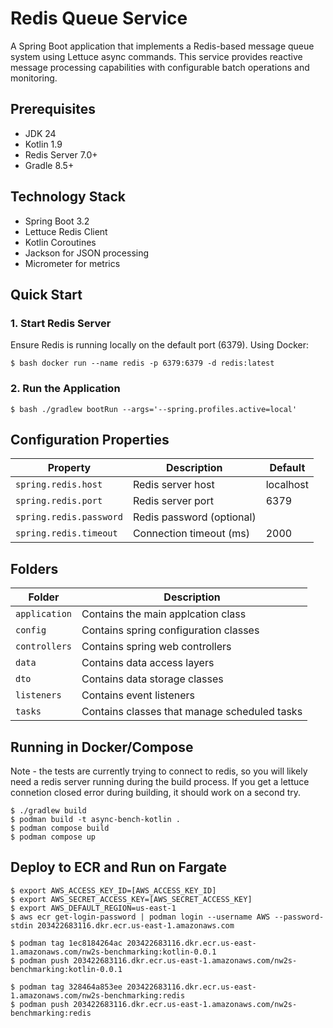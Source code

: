 # Redis Queue Service

A Spring Boot application that implements a Redis-based message queue system using Lettuce async commands. This service provides reactive message processing capabilities with configurable batch operations and monitoring.

## Prerequisites

- JDK 24
- Kotlin 1.9
- Redis Server 7.0+
- Gradle 8.5+

## Technology Stack

- Spring Boot 3.2
- Lettuce Redis Client
- Kotlin Coroutines
- Jackson for JSON processing
- Micrometer for metrics

## Quick Start

### 1. Start Redis Server
Ensure Redis is running locally on the default port (6379). Using Docker:

```
$ bash docker run --name redis -p 6379:6379 -d redis:latest
```

### 2. Run the Application

```
$ bash ./gradlew bootRun --args='--spring.profiles.active=local'
```


## Configuration Properties

| Property | Description | Default |
|----------|-------------|---------|
| `spring.redis.host` | Redis server host | localhost |
| `spring.redis.port` | Redis server port | 6379 |
| `spring.redis.password` | Redis password (optional) | |
| `spring.redis.timeout` | Connection timeout (ms) | 2000 |

## Folders

| Folder        | Description                                  |
|---------------|----------------------------------------------|
| `application` | Contains the main applcation class           |
| `config`      | Contains spring configuration classes        |
| `controllers` | Contains spring web controllers              |
| `data`        | Contains data access layers                  |
| `dto`         | Contains data storage classes                |
| `listeners`   | Contains event listeners                     |
| `tasks`       | Contains classes that manage scheduled tasks |
 
## Running in Docker/Compose

Note - the tests are currently trying to connect to redis, so you will 
likely need a redis server running during the build process. If you get a
lettuce connetion closed error during building, it should work on a second try. 

```
$ ./gradlew build
$ podman build -t async-bench-kotlin .
$ podman compose build
$ podman compose up
```

## Deploy to ECR and Run on Fargate

```
$ export AWS_ACCESS_KEY_ID=[AWS_ACCESS_KEY_ID]
$ export AWS_SECRET_ACCESS_KEY=[AWS_SECRET_ACCESS_KEY]
$ export AWS_DEFAULT_REGION=us-east-1
$ aws ecr get-login-password | podman login --username AWS --password-stdin 203422683116.dkr.ecr.us-east-1.amazonaws.com

$ podman tag 1ec8184264ac 203422683116.dkr.ecr.us-east-1.amazonaws.com/nw2s-benchmarking:kotlin-0.0.1
$ podman push 203422683116.dkr.ecr.us-east-1.amazonaws.com/nw2s-benchmarking:kotlin-0.0.1

$ podman tag 328464a853ee 203422683116.dkr.ecr.us-east-1.amazonaws.com/nw2s-benchmarking:redis
$ podman push 203422683116.dkr.ecr.us-east-1.amazonaws.com/nw2s-benchmarking:redis
```

